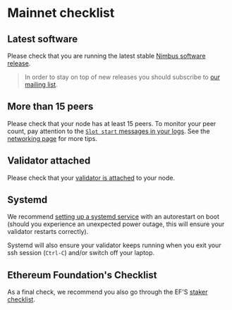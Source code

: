 # Mainnet checklist

## Latest software

Please check that you are running the latest stable [Nimbus software release](https://github.com/status-im/nimbus-eth2/releases).

> In order to stay on top of new releases you should subscribe to [our mailing list](https://subscribe.nimbus.team/).

## More than 15 peers

Please check that your node has at least 15 peers. To monitor your peer count, pay attention to the [`Slot start` messages in your logs](keep-an-eye.md#keep-track-of-your-syncing-progress). See the [networking page](networking.md) for more tips.

## Validator attached

Please check that your [validator is attached](keep-an-eye.md#make-sure-your-validator-is-attached) to your node.

## Systemd

We recommend [setting up a systemd service](beacon-node-systemd.md) with an autorestart on boot (should you experience an unexpected power outage, this will ensure your validator restarts correctly).

Systemd will also ensure your validator keeps running when you exit your ssh session (`Ctrl-C`) and/or switch off your laptop.

## Ethereum Foundation's Checklist

As a final check, we recommend you also go through the EF'S [staker checklist](https://launchpad.ethereum.org/checklist).
